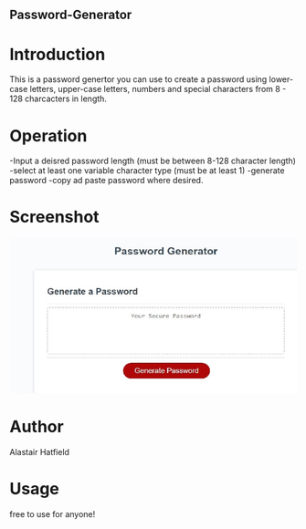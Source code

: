 ## Password-Generator

# Introduction

This is a password genertor you can use to create a password using 
lower-case letters, upper-case letters, numbers and special characters
from 8 - 128 charcacters in length.

# Operation 

-Input a deisred password length (must be between 8-128 character length)
-select at least one variable character type (must be at least 1)
-generate password
-copy ad paste password where desired.

# Screenshot

![READMESCREENSHOT](/passwordGen.jpg)

# Author
Alastair Hatfield

# Usage 
free to use for anyone!
